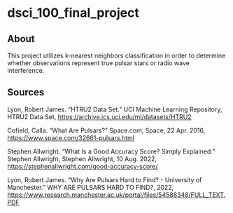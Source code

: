 # dsci_100_final_project

## About

This project utilizes k-nearest neighbors classification in order to determine whether observations represent true pulsar stars or radio wave interference. 

## Sources

Lyon, Robert James. “HTRU2 Data Set.” UCI Machine Learning Repository, HTRU2 Data Set, https://archive.ics.uci.edu/ml/datasets/HTRU2

Cofield, Calla. “What Are Pulsars?” Space.com, Space, 22 Apr. 2016, https://www.space.com/32661-pulsars.html

Stephen Allwright. “What Is a Good Accuracy Score? Simply Explained.” Stephen Allwright, Stephen Allwright, 10 Aug. 2022, https://stephenallwright.com/good-accuracy-score/

Lyon, Robert James. “Why Are Pulsars Hard to Find? - University of Manchester.” WHY ARE PULSARS HARD TO FIND?, 2022, https://www.research.manchester.ac.uk/portal/files/54588348/FULL_TEXT.PDF
